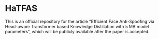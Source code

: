 # HaTFAS
This is an official repository for the article "Efficient Face Anti-Spoofing via Head-aware Transformer based Knowledge Distillation with 5 MB model parameters", which will be publicly available after the paper is accepted.
